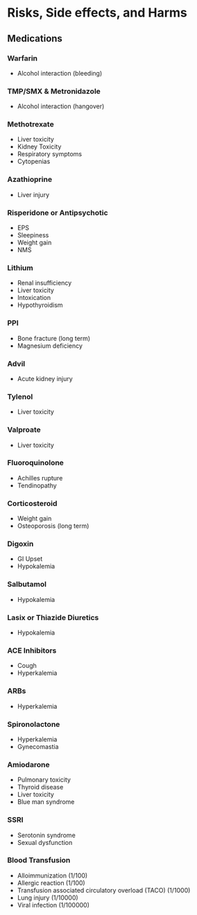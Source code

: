 # Risks, Side effects, and Harms

## Medications

### Warfarin
- Alcohol interaction (bleeding)

### TMP/SMX & Metronidazole
- Alcohol interaction (hangover)

### Methotrexate
- Liver toxicity
- Kidney Toxicity
- Respiratory symptoms
- Cytopenias

### Azathioprine
- Liver injury

### Risperidone or Antipsychotic
- EPS
- Sleepiness
- Weight gain
- NMS

### Lithium
- Renal insufficiency
- Liver toxicity
- Intoxication
- Hypothyroidism

### PPI
- Bone fracture (long term)
- Magnesium deficiency

### Advil
- Acute kidney injury

### Tylenol
- Liver toxicity

### Valproate
- Liver toxicity

### Fluoroquinolone
- Achilles rupture
- Tendinopathy

### Corticosteroid
- Weight gain
- Osteoporosis (long term)

### Digoxin
- GI Upset
- Hypokalemia

### Salbutamol
- Hypokalemia

### Lasix or Thiazide Diuretics
- Hypokalemia

### ACE Inhibitors
- Cough
- Hyperkalemia

### ARBs
- Hyperkalemia

### Spironolactone
- Hyperkalemia
- Gynecomastia

### Amiodarone
- Pulmonary toxicity
- Thyroid disease
- Liver toxicity
- Blue man syndrome

### SSRI
- Serotonin syndrome
- Sexual dysfunction

### Blood Transfusion
- Alloimmunization (1/100)
- Allergic reaction (1/100)
- Transfusion associated circulatory overload (TACO) (1/1000)
- Lung injury (1/10000)
- Viral infection (1/100000)
